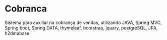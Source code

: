 # Cobranca
Sistema para auxiliar na cobrança de vendas,  utilizando JAVA, Spring MVC, Spring boot, Spring DATA, thymeleaf, bootstrap, jquary, postgreSQL, JPA, h2database
